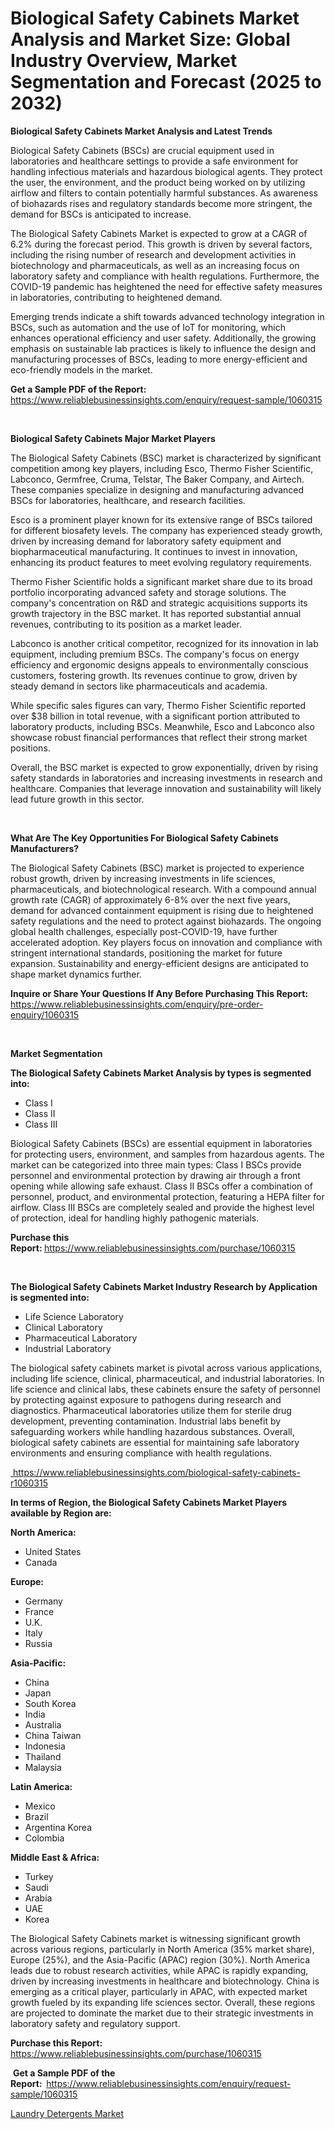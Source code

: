 <p><h1>Biological Safety Cabinets Market Analysis and Market Size: Global Industry Overview, Market Segmentation and Forecast (2025 to 2032)</h1></p><p><strong>Biological Safety Cabinets Market Analysis and Latest Trends</strong></p>
<p><p>Biological Safety Cabinets (BSCs) are crucial equipment used in laboratories and healthcare settings to provide a safe environment for handling infectious materials and hazardous biological agents. They protect the user, the environment, and the product being worked on by utilizing airflow and filters to contain potentially harmful substances. As awareness of biohazards rises and regulatory standards become more stringent, the demand for BSCs is anticipated to increase.</p><p>The Biological Safety Cabinets Market is expected to grow at a CAGR of 6.2% during the forecast period. This growth is driven by several factors, including the rising number of research and development activities in biotechnology and pharmaceuticals, as well as an increasing focus on laboratory safety and compliance with health regulations. Furthermore, the COVID-19 pandemic has heightened the need for effective safety measures in laboratories, contributing to heightened demand.</p><p>Emerging trends indicate a shift towards advanced technology integration in BSCs, such as automation and the use of IoT for monitoring, which enhances operational efficiency and user safety. Additionally, the growing emphasis on sustainable lab practices is likely to influence the design and manufacturing processes of BSCs, leading to more energy-efficient and eco-friendly models in the market.</p></p>
<p><strong>Get a Sample PDF of the Report:&nbsp;</strong> <a href="https://www.reliablebusinessinsights.com/enquiry/request-sample/1060315?utm_campaign=3216&utm_medium=2&utm_source=Github&utm_content=ia&utm_term=22032025&utm_id=biological-safety-cabinets">https://www.reliablebusinessinsights.com/enquiry/request-sample/1060315</a></p>
<p>&nbsp;</p>
<p><strong>Biological Safety Cabinets Major Market Players</strong></p>
<p><p>The Biological Safety Cabinets (BSC) market is characterized by significant competition among key players, including Esco, Thermo Fisher Scientific, Labconco, Germfree, Cruma, Telstar, The Baker Company, and Airtech. These companies specialize in designing and manufacturing advanced BSCs for laboratories, healthcare, and research facilities.</p><p>Esco is a prominent player known for its extensive range of BSCs tailored for different biosafety levels. The company has experienced steady growth, driven by increasing demand for laboratory safety equipment and biopharmaceutical manufacturing. It continues to invest in innovation, enhancing its product features to meet evolving regulatory requirements.</p><p>Thermo Fisher Scientific holds a significant market share due to its broad portfolio incorporating advanced safety and storage solutions. The company's concentration on R&D and strategic acquisitions supports its growth trajectory in the BSC market. It has reported substantial annual revenues, contributing to its position as a market leader.</p><p>Labconco is another critical competitor, recognized for its innovation in lab equipment, including premium BSCs. The company's focus on energy efficiency and ergonomic designs appeals to environmentally conscious customers, fostering growth. Its revenues continue to grow, driven by steady demand in sectors like pharmaceuticals and academia.</p><p>While specific sales figures can vary, Thermo Fisher Scientific reported over $38 billion in total revenue, with a significant portion attributed to laboratory products, including BSCs. Meanwhile, Esco and Labconco also showcase robust financial performances that reflect their strong market positions.</p><p>Overall, the BSC market is expected to grow exponentially, driven by rising safety standards in laboratories and increasing investments in research and healthcare. Companies that leverage innovation and sustainability will likely lead future growth in this sector.</p></p>
<p>&nbsp;</p>
<p><strong>What Are The Key Opportunities For Biological Safety Cabinets Manufacturers?</strong></p>
<p><p>The Biological Safety Cabinets (BSC) market is projected to experience robust growth, driven by increasing investments in life sciences, pharmaceuticals, and biotechnological research. With a compound annual growth rate (CAGR) of approximately 6-8% over the next five years, demand for advanced containment equipment is rising due to heightened safety regulations and the need to protect against biohazards. The ongoing global health challenges, especially post-COVID-19, have further accelerated adoption. Key players focus on innovation and compliance with stringent international standards, positioning the market for future expansion. Sustainability and energy-efficient designs are anticipated to shape market dynamics further.</p></p>
<p><strong>Inquire or Share Your Questions If Any Before Purchasing This Report:</strong> <a href="https://www.reliablebusinessinsights.com/enquiry/pre-order-enquiry/1060315?utm_campaign=3216&utm_medium=2&utm_source=Github&utm_content=ia&utm_term=22032025&utm_id=biological-safety-cabinets">https://www.reliablebusinessinsights.com/enquiry/pre-order-enquiry/1060315</a></p>
<p>&nbsp;</p>
<p><strong>Market Segmentation</strong></p>
<p><strong>The Biological Safety Cabinets Market Analysis by types is segmented into:</strong></p>
<p><ul><li>Class I</li><li>Class II</li><li>Class III</li></ul></p>
<p><p>Biological Safety Cabinets (BSCs) are essential equipment in laboratories for protecting users, environment, and samples from hazardous agents. The market can be categorized into three main types: Class I BSCs provide personnel and environmental protection by drawing air through a front opening while allowing safe exhaust. Class II BSCs offer a combination of personnel, product, and environmental protection, featuring a HEPA filter for airflow. Class III BSCs are completely sealed and provide the highest level of protection, ideal for handling highly pathogenic materials.</p></p>
<p><strong>Purchase this Report:&nbsp;</strong><a href="https://www.reliablebusinessinsights.com/purchase/1060315?utm_campaign=3216&utm_medium=2&utm_source=Github&utm_content=ia&utm_term=22032025&utm_id=biological-safety-cabinets">https://www.reliablebusinessinsights.com/purchase/1060315</a></p>
<p>&nbsp;</p>
<p><strong>The Biological Safety Cabinets Market Industry Research by Application is segmented into:</strong></p>
<p><ul><li>Life Science Laboratory</li><li>Clinical Laboratory</li><li>Pharmaceutical Laboratory</li><li>Industrial Laboratory</li></ul></p>
<p><p>The biological safety cabinets market is pivotal across various applications, including life science, clinical, pharmaceutical, and industrial laboratories. In life science and clinical labs, these cabinets ensure the safety of personnel by protecting against exposure to pathogens during research and diagnostics. Pharmaceutical laboratories utilize them for sterile drug development, preventing contamination. Industrial labs benefit by safeguarding workers while handling hazardous substances. Overall, biological safety cabinets are essential for maintaining safe laboratory environments and ensuring compliance with health regulations.</p></p>
<p><a href="https://www.reliablebusinessinsights.com/biological-safety-cabinets-r1060315?utm_campaign=3216&utm_medium=2&utm_source=Github&utm_content=ia&utm_term=22032025&utm_id=biological-safety-cabinets">&nbsp;https://www.reliablebusinessinsights.com/biological-safety-cabinets-r1060315</a></p>
<p><strong>In terms of Region, the Biological Safety Cabinets Market Players available by Region are:</strong></p>
<p>
    <p> <strong> North America: </strong>
        <ul>
            <li>United States</li>
            <li>Canada</li>
        </ul>
        </p> 
    <p> <strong> Europe: </strong>
        <ul>
            <li>Germany</li>
            <li>France</li>
            <li>U.K.</li>
            <li>Italy</li>
            <li>Russia</li>
        </ul>
        </p> 
    <p> <strong> Asia-Pacific: </strong>
        <ul>
            <li>China</li>
            <li>Japan</li>
            <li>South Korea</li>
            <li>India</li>
            <li>Australia</li>
            <li>China Taiwan</li>
            <li>Indonesia</li>
            <li>Thailand</li>
            <li>Malaysia</li>
        </ul>
        </p> 
    <p> <strong> Latin America: </strong>
        <ul>
            <li>Mexico</li>
            <li>Brazil</li>
            <li>Argentina Korea</li>
            <li>Colombia</li>
        </ul>
        </p> 
    <p> <strong> Middle East & Africa: </strong>
        <ul>
            <li>Turkey</li>
            <li>Saudi</li>
            <li>Arabia</li>
            <li>UAE</li>
            <li>Korea</li>
        </ul>
    </p>
    </p>
<p><p>The Biological Safety Cabinets market is witnessing significant growth across various regions, particularly in North America (35% market share), Europe (25%), and the Asia-Pacific (APAC) region (30%). North America leads due to robust research activities, while APAC is rapidly expanding, driven by increasing investments in healthcare and biotechnology. China is emerging as a critical player, particularly in APAC, with expected market growth fueled by its expanding life sciences sector. Overall, these regions are projected to dominate the market due to their strategic investments in laboratory safety and regulatory support.</p></p>
<p><strong>Purchase this Report: </strong><a href="https://www.reliablebusinessinsights.com/purchase/1060315?utm_campaign=3216&utm_medium=2&utm_source=Github&utm_content=ia&utm_term=22032025&utm_id=biological-safety-cabinets">https://www.reliablebusinessinsights.com/purchase/1060315</a></p>
<p>&nbsp;<strong>Get a Sample PDF of the Report:&nbsp;&nbsp;</strong><a href="https://www.reliablebusinessinsights.com/enquiry/request-sample/1060315?utm_campaign=3216&utm_medium=2&utm_source=Github&utm_content=ia&utm_term=22032025&utm_id=biological-safety-cabinets">https://www.reliablebusinessinsights.com/enquiry/request-sample/1060315</a></p>
<p><strong></strong></p>
<p><p><a href="https://github.com/rosalinebhakta48/Market-Research-Report-List-1/blob/main/laundry-detergents-market.md?utm_campaign=3216&utm_medium=2&utm_source=Github&utm_content=ia&utm_term=22032025&utm_id=biological-safety-cabinets">Laundry Detergents Market</a></p></p>